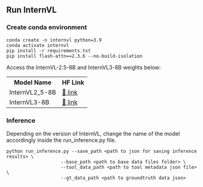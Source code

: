## Run InternVL

### Create conda environment

```
conda create -n internvl python=3.9
conda activate internvl
pip install -r requirements.txt
pip install flash-attn==2.3.6 --no-build-isolation

```

Access the InternVL-2.5-8B and InternVL3-8B weights below:

<table>
  <tr>
    <th>Model Name</th>
    <th>HF&nbsp;Link</th>
  </tr>
  <tr>
    <td>InternVL2_5-8B</td>
    <td><a href="https://huggingface.co/OpenGVLab/InternVL2_5-8B">🤗 link</a></td>
  </tr>
  <tr>
    <td>InternVL3-8B</td>
    <td><a href="https://huggingface.co/OpenGVLab/InternVL3-8B">🤗 link</a></td>
  </tr>

</table>


### Inference 
Depending on the version of InternVL, change the name of the model accordingly inside the run_inference.py file.

```
python run_inference.py --save_path <path to json for saving inference results> \
					--base_path <path to base data files folder> \
				 	--tool_data_path <path to tool metadata json file> \
 					--gt_data_path <path to groundtruth data json>
```

